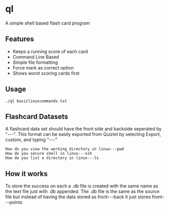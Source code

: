 # ql
A simple shell based flash card program

## Features
- Keeps a running score of each card
- Command Line Based
- Simple file formatting
- Force mark as correct option
- Shows worst scoring cards first

## Usage
```
./ql basiclinuxcommands.txt
```

## Flashcard Datasets
A flashcard data set should have the front side and backside seperated by "---". This format can be easily exported from Quizlet by selecting Export, custom, and typing "---"
```
How do you view the working directory in linux---pwd
How do you secure shell in linux---ssh
How do you list a directory in linux---ls
```

## How it works
To store the success on each a .db file is created with the same name as the text file just with .db appended. The .db file is the same as the source file but instead of having the data stored as front---back it just stores front---points


